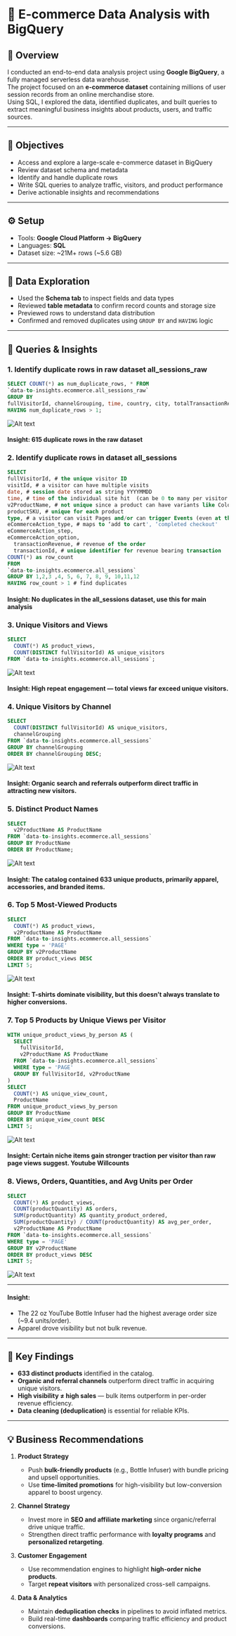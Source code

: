 # 🛒 E-commerce Data Analysis with BigQuery

## 📌 Overview
I conducted an end-to-end data analysis project using **Google BigQuery**, a fully managed serverless data warehouse.  
The project focused on an **e-commerce dataset** containing millions of user session records from an online merchandise store.  
Using SQL, I explored the data, identified duplicates, and built queries to extract meaningful business insights about products, users, and traffic sources.

---

## 🎯 Objectives
- Access and explore a large-scale e-commerce dataset in BigQuery  
- Review dataset schema and metadata  
- Identify and handle duplicate rows  
- Write SQL queries to analyze traffic, visitors, and product performance  
- Derive actionable insights and recommendations  

---

## ⚙️ Setup
- Tools: **Google Cloud Platform → BigQuery**
- Languages: **SQL**
- Dataset size: ~21M+ rows (~5.6 GB)  

---

## 🔎 Data Exploration
- Used the **Schema tab** to inspect fields and data types  
- Reviewed **table metadata** to confirm record counts and storage size  
- Previewed rows to understand data distribution  
- Confirmed and removed duplicates using `GROUP BY` and `HAVING` logic  

---

## 🧾 Queries & Insights
### 1. Identify duplicate rows in raw dataset all_sessions_raw
```sql
SELECT COUNT(*) as num_duplicate_rows, * FROM
`data-to-insights.ecommerce.all_sessions_raw`
GROUP BY
fullVisitorId, channelGrouping, time, country, city, totalTransactionRevenue, transactions, timeOnSite, pageviews, sessionQualityDim, date, visitId, type, productRefundAmount, productQuantity, productPrice, productRevenue, productSKU, v2ProductName, v2ProductCategory, productVariant, currencyCode, itemQuantity, itemRevenue, transactionRevenue, transactionId, pageTitle, searchKeyword, pagePathLevel1, eCommerceAction_type, eCommerceAction_step, eCommerceAction_option
HAVING num_duplicate_rows > 1;
```
![Alt text](images/Num_duplicates.png)
#### Insight: 615 duplicate rows in the raw dataset

### 2. Identify duplicate rows in dataset all_sessions
```sql
SELECT
fullVisitorId, # the unique visitor ID
visitId, # a visitor can have multiple visits
date, # session date stored as string YYYYMMDD
time, # time of the individual site hit  (can be 0 to many per visitor session)
v2ProductName, # not unique since a product can have variants like Color
productSKU, # unique for each product
type, # a visitor can visit Pages and/or can trigger Events (even at the same time)
eCommerceAction_type, # maps to ‘add to cart', ‘completed checkout'
eCommerceAction_step,
eCommerceAction_option,
  transactionRevenue, # revenue of the order
  transactionId, # unique identifier for revenue bearing transaction
COUNT(*) as row_count
FROM
`data-to-insights.ecommerce.all_sessions`
GROUP BY 1,2,3 ,4, 5, 6, 7, 8, 9, 10,11,12
HAVING row_count > 1 # find duplicates
```

#### Insight: No duplicates in the all_sessions dataset, use this for main analysis

### 3. Unique Visitors and Views
```sql
SELECT
  COUNT(*) AS product_views,
  COUNT(DISTINCT fullVisitorId) AS unique_visitors
FROM `data-to-insights.ecommerce.all_sessions`;
```
![Alt text](images/total_views.png)

#### Insight: High repeat engagement — total views far exceed unique visitors.

### 4. Unique Visitors by Channel
```sql
SELECT
  COUNT(DISTINCT fullVisitorId) AS unique_visitors,
  channelGrouping
FROM `data-to-insights.ecommerce.all_sessions`
GROUP BY channelGrouping
ORDER BY channelGrouping DESC;
```
![Alt text](images/total_unique_visitors.png)
#### Insight: Organic search and referrals outperform direct traffic in attracting new visitors.

### 5. Distinct Product Names
```sql
SELECT
  v2ProductName AS ProductName
FROM `data-to-insights.ecommerce.all_sessions`
GROUP BY ProductName
ORDER BY ProductName;
```
![Alt text](images/unique_product_names.png)
#### Insight: The catalog contained 633 unique products, primarily apparel, accessories, and branded items.

### 6. Top 5 Most-Viewed Products
```sql
SELECT
  COUNT(*) AS product_views,
  v2ProductName AS ProductName
FROM `data-to-insights.ecommerce.all_sessions`
WHERE type = 'PAGE'
GROUP BY v2ProductName
ORDER BY product_views DESC
LIMIT 5;
```
![Alt text](images/product_views_per_product.png)
#### Insight: T-shirts dominate visibility, but this doesn’t always translate to higher conversions.

### 7. Top 5 Products by Unique Views per Visitor
```sql
WITH unique_product_views_by_person AS (
  SELECT
    fullVisitorId,
    v2ProductName AS ProductName
  FROM `data-to-insights.ecommerce.all_sessions`
  WHERE type = 'PAGE'
  GROUP BY fullVisitorId, v2ProductName
)
SELECT
  COUNT(*) AS unique_view_count,
  ProductName
FROM unique_product_views_by_person
GROUP BY ProductName
ORDER BY unique_view_count DESC
LIMIT 5;
```
![Alt text](images/no_double_count_product_views.png)

#### Insight: Certain niche items gain stronger traction per visitor than raw page views suggest. Youtube Willcounts

### 8. Views, Orders, Quantities, and Avg Units per Order
```sql
SELECT
  COUNT(*) AS product_views,
  COUNT(productQuantity) AS orders,
  SUM(productQuantity) AS quantity_product_ordered,
  SUM(productQuantity) / COUNT(productQuantity) AS avg_per_order,
  v2ProductName AS ProductName
FROM `data-to-insights.ecommerce.all_sessions`
WHERE type = 'PAGE'
GROUP BY v2ProductName
ORDER BY product_views DESC
LIMIT 5;
```
![Alt text](images/total_distinct_and_units_ordered.png)

---

#### Insight:
- The 22 oz YouTube Bottle Infuser had the highest average order size (~9.4 units/order).
- Apparel drove visibility but not bulk revenue.

---
## 📌 Key Findings

- **633 distinct products** identified in the catalog.  
- **Organic and referral channels** outperform direct traffic in acquiring unique visitors.  
- **High visibility ≠ high sales** — bulk items outperform in per-order revenue efficiency.  
- **Data cleaning (deduplication)** is essential for reliable KPIs.  

---

## 💡 Business Recommendations

1. **Product Strategy**
   - Push **bulk-friendly products** (e.g., Bottle Infuser) with bundle pricing and upsell opportunities.  
   - Use **time-limited promotions** for high-visibility but low-conversion apparel to boost urgency.  

2. **Channel Strategy**
   - Invest more in **SEO and affiliate marketing** since organic/referral drive unique traffic.  
   - Strengthen direct traffic performance with **loyalty programs** and **personalized retargeting**.  

3. **Customer Engagement**
   - Use recommendation engines to highlight **high-order niche products**.  
   - Target **repeat visitors** with personalized cross-sell campaigns.  

4. **Data & Analytics**
   - Maintain **deduplication checks** in pipelines to avoid inflated metrics.  
   - Build real-time **dashboards** comparing traffic efficiency and product conversions.  
